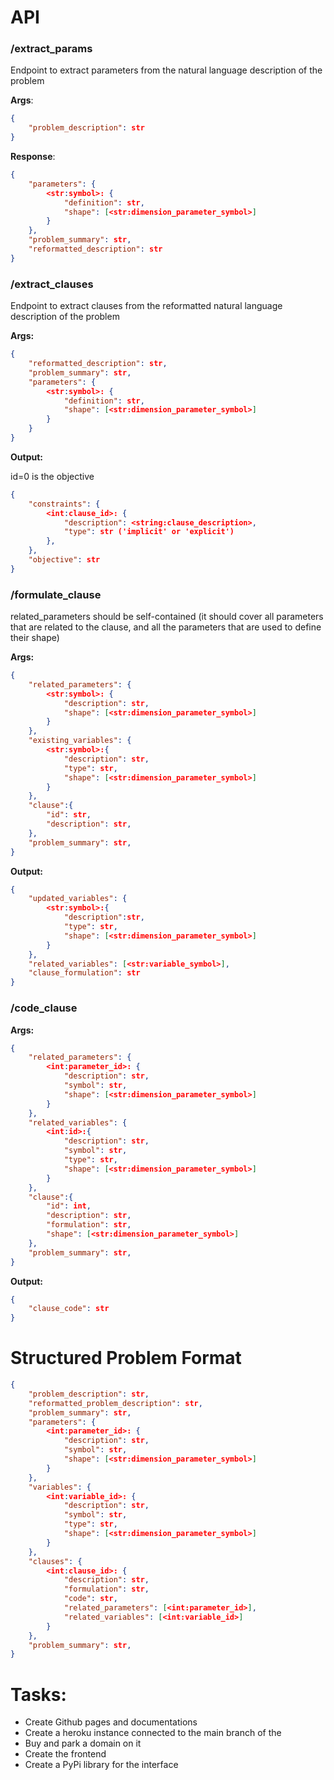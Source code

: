 # API

### /extract_params

Endpoint to extract parameters from the natural language description of the problem

**Args**:

```json
{
    "problem_description": str
}
```

**Response**:

```json
{
    "parameters": {
        <str:symbol>: {
            "definition": str,
            "shape": [<str:dimension_parameter_symbol>]
        }
    },
    "problem_summary": str,
    "reformatted_description": str
}
```

### /extract_clauses

Endpoint to extract clauses from the reformatted natural language description of the problem

**Args:**

```json
{
    "reformatted_description": str,
    "problem_summary": str,
    "parameters": {
        <str:symbol>: {
            "definition": str,
            "shape": [<str:dimension_parameter_symbol>]
        }
    }
}
```

**Output:**

id=0 is the objective

```json
{
    "constraints": {
        <int:clause_id>: {
            "description": <string:clause_description>,
            "type": str ('implicit' or 'explicit')
        },
    },
    "objective": str
}
```

### /formulate_clause

related_parameters should be self-contained (it should cover all parameters that are related to the clause, and all the parameters that are used to define their shape)

**Args:**

```json
{
    "related_parameters": {
        <str:symbol>: {
            "description": str,
            "shape": [<str:dimension_parameter_symbol>]
        }
    },
    "existing_variables": {
        <str:symbol>:{
            "description": str,
            "type": str,
            "shape": [<str:dimension_parameter_symbol>]
        }
    },
    "clause":{
        "id": str,
        "description": str,
    },
    "problem_summary": str,
}
```

**Output:**

```json
{
    "updated_variables": {
        <str:symbol>:{
            "description":str,
            "type": str,
            "shape": [<str:dimension_parameter_symbol>]
        }
    },
    "related_variables": [<str:variable_symbol>],
    "clause_formulation": str
}
```

### /code_clause

**Args:**

```json
{
    "related_parameters": {
        <int:parameter_id>: {
            "description": str,
            "symbol": str,
            "shape": [<str:dimension_parameter_symbol>]
        }
    },
    "related_variables": {
        <int:id>:{
            "description": str,
            "symbol": str,
            "type": str,
            "shape": [<str:dimension_parameter_symbol>]
        }
    },
    "clause":{
        "id": int,
        "description": str,
        "formulation": str,
        "shape": [<str:dimension_parameter_symbol>]
    },
    "problem_summary": str,
}
```

**Output:**

```json
{
    "clause_code": str
}
```

# Structured Problem Format

```json
{
    "problem_description": str,
    "reformatted_problem_description": str,
    "problem_summary": str,
    "parameters": {
        <int:parameter_id>: {
            "description": str,
            "symbol": str,
            "shape": [<str:dimension_parameter_symbol>]
        }
    },
    "variables": {
        <int:variable_id>: {
            "description": str,
            "symbol": str,
            "type": str,
            "shape": [<str:dimension_parameter_symbol>]
        }
    },
    "clauses": {
        <int:clause_id>: {
            "description": str,
            "formulation": str,
            "code": str,
            "related_parameters": [<int:parameter_id>],
            "related_variables": [<int:variable_id>]
        }
    },
    "problem_summary": str,
}
```

# Tasks:

-   Create Github pages and documentations
-   Create a heroku instance connected to the main branch of the
-   Buy and park a domain on it
-   Create the frontend
-   Create a PyPi library for the interface
